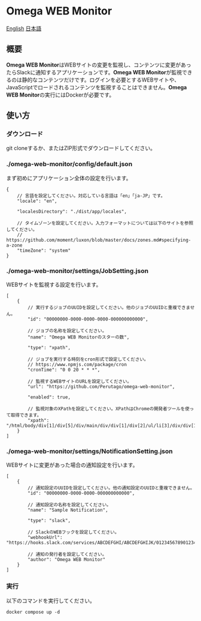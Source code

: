 ﻿# Omega WEB Monitor
[English](https://github.com/Perutago/omega-web-monitor/blob/main/README.md)
[日本語](https://github.com/Perutago/omega-web-monitor/blob/main/README-ja.md)

## 概要
**Omega WEB Monitor**はWEBサイトの変更を監視し、コンテンツに変更があったらSlackに通知するアプリケーションです。**Omega WEB Monitor**が監視できるのは静的なコンテンツだけです。ログインを必要とするWEBサイトや、JavaScriptでロードされるコンテンツを監視することはできません。**Omega WEB Monitor**の実行にはDockerが必要です。

## 使い方

### ダウンロード
git cloneするか、またはZIP形式でダウンロードしてください。

### ./omega-web-monitor/config/default.json
まず初めにアプリケーション全体の設定を行います。
```
{
    // 言語を設定してください。対応している言語は「en」「ja-JP」です。
    "locale": "en",

    "localesDirectory": "./dist/app/locales",

    // タイムゾーンを設定してください。入力フォーマットについては以下のサイトを参照してください。
    // https://github.com/moment/luxon/blob/master/docs/zones.md#specifying-a-zone
    "timeZone": "system"
}
```

### ./omega-web-monitor/settings/JobSetting.json
WEBサイトを監視する設定を行います。
```
[
    {
        // 実行するジョブのUUIDを設定してください。他のジョブのUUIDと重複できません。
        "id": "00000000-0000-0000-0000-000000000000",

        // ジョブの名称を設定してください。
        "name": "Omega WEB Monitorのスターの数",

        "type": "xpath",

        // ジョブを実行する時刻をcron形式で設定してください。
        // https://www.npmjs.com/package/cron
        "cronTime": "0 0 20 * * *",

        // 監視するWEBサイトのURLを設定してください。
        "url": "https://github.com/Perutago/omega-web-monitor",

        "enabled": true,

        // 監視対象のXPathを設定してください。XPathはChromeの開発者ツールを使って取得できます。
        "xpath": "/html/body/div[1]/div[5]/div/main/div/div[1]/div[2]/ul/li[3]/div/div[1]/form/button/span[2]/text()"
    }
]
```

### ./omega-web-monitor/settings/NotificationSetting.json
WEBサイトに変更があった場合の通知設定を行います。
```
[
    {
        // 通知設定のUUIDを設定してください。他の通知設定のUUIDと重複できません。
        "id": "00000000-0000-0000-000000000000",

        // 通知設定の名称を設定してください。
        "name": "Sample Notification",

        "type": "slack",

        // SlackのWEBフックを設定してください。
        "webhookUrl": "https://hooks.slack.com/services/ABCDEFGHI/ABCDEFGHIJK/012345678901234567890123",

        // 通知の発行者を設定してください。
        "author": "Omega WEB Monitor"
    }
]
```

### 実行
以下のコマンドを実行してください。
```
docker compose up -d
```

